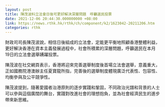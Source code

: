 ```yaml
---
layout: post
title: 陳茂波料立法會日後可更好解決深層問題　呼籲選民投票
date: 2021-12-06 20:44:30.000000000 +08:00
link: https://news.rthk.hk/rthk/ch/component/k2/1623042-20211206.htm
categories: rthk
---
```


財政司司長陳茂波說，相信日後組成的立法會，定能更平衡地照顧香港整體利益，更好解決香港在資本主義發展過程中，社會所積累的深層問題，呼籲選民在本月19日的立法會選舉踴躍投票。

陳茂波在社交網頁表示，香港將迎來完善選舉制度後首場立法會選舉，意義重大，正如國務院港澳辦主任夏寶龍所指，完善後的選舉制度體現廣泛代表性、包容性、均衡參與及公平競爭性。

陳茂波提到，隨著愛國者治港原則的逐步實踐和鞏固，不同政治光譜和背景的人士可以參與這個廣闊的舞台，實踐對改進社會的理想抱負，並為社會經濟民生的進步帶來新思維。

